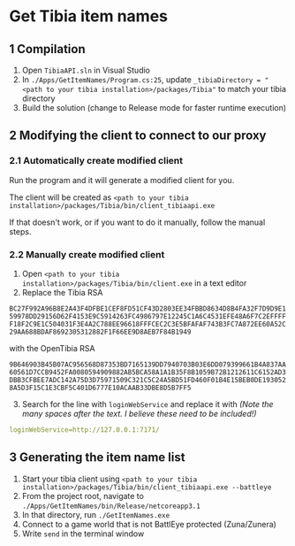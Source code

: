 # Get Tibia item names

## 1 Compilation

1. Open `TibiaAPI.sln` in Visual Studio
2. In `./Apps/GetItemNames/Program.cs:25`, update `_tibiaDirectory = "<path to your tibia installation>/packages/Tibia"` to match your tibia directory
3. Build the solution (change to Release mode for faster runtime execution)

## 2 Modifying the client to connect to our proxy

### 2.1 Automatically create modified client

Run the program and it will generate a modified client for you.

The client will be created as `<path to your tibia installation>/packages/Tibia/bin/client_tibiaapi.exe`

If that doesn't work, or if you want to do it manually, follow the manual steps.

### 2.2 Manually create modified client

1. Open `<path to your tibia installation>/packages/Tibia/bin/client.exe` in a text editor
2. Replace the Tibia RSA

```BC27F992A96B8E2A43F4DFBE1CEF8FD51CF43D2803EE34FBBD8634D8B4FA32F7D9D9E159978DD29156D62F4153E9C5914263FC4986797E12245C1A6C4531EFE48A6F7C2EFFFFF18F2C9E1C504031F3E4A2C788EE96618FFFCEC2C3E5BFAFAF743B3FC7A872EE60A52C29AA688BDAF8692305312882F1F66EE9D8AEB7F84B1949```

with the OpenTibia RSA

```9B646903B45B07AC956568D87353BD7165139DD7940703B03E6DD079399661B4A837AA60561D7CCB9452FA0080594909882AB5BCA58A1A1B35F8B1059B72B1212611C6152AD3DBB3CFBEE7ADC142A75D3D75971509C321C5C24A5BD51FD460F01B4E15BEB0DE1930528A5D3F15C1E3CBF5C401D6777E10ACAAB33DBE8D5B7FF5```

3. Search for the line with `loginWebService` and replace it with *(Note the many spaces after the text. I believe these need to be included!)*

```yaml
loginWebService=http://127.0.0.1:7171/                               
```

## 3 Generating the item name list

1. Start your tibia client using `<path to your tibia installation>/packages/Tibia/bin/client_tibiaapi.exe --battleye`
2. From the project root, navigate to `./Apps/GetItemNames/bin/Release/netcoreapp3.1`
3. In that directory, run `./GetItemNames.exe`
4. Connect to a game world that is not BattlEye protected (Zuna/Zunera)
5. Write `send` in the terminal window
